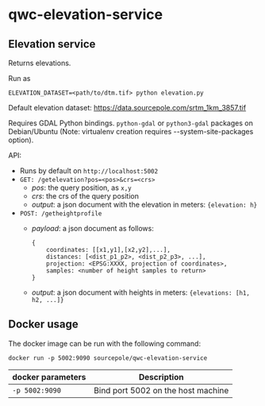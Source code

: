 # qwc-elevation-service

Elevation service
-----------------

Returns elevations.

Run as

    ELEVATION_DATASET=<path/to/dtm.tif> python elevation.py

Default elevation dataset: https://data.sourcepole.com/srtm_1km_3857.tif

Requires GDAL Python bindings. `python-gdal` or `python3-gdal` packages on Debian/Ubuntu (Note: virtualenv creation requires --system-site-packages option).

API:
* Runs by default on `http://localhost:5002`
* `GET: /getelevation?pos=<pos>&crs=<crs>`
  - *pos*: the query position, as `x,y`
  - *crs*: the crs of the query position
  - *output*: a json document with the elevation in meters: `{elevation: h}`
* `POST: /getheightprofile`
  - *payload*: a json document as follows:

        {
            coordinates: [[x1,y1],[x2,y2],...],
            distances: [<dist_p1_p2>, <dist_p2_p3>, ...],
            projection: <EPSG:XXXX, projection of coordinates>,
            samples: <number of height samples to return>
        }

  - *output*: a json document with heights in meters: `{elevations: [h1, h2, ...]}`


Docker usage
------------

The docker image can be run with the following command:

    docker run -p 5002:9090 sourcepole/qwc-elevation-service


| docker parameters | Description |
|----------------------|-------------|
|`-p 5002:9090` | Bind port 5002 on the host machine |
